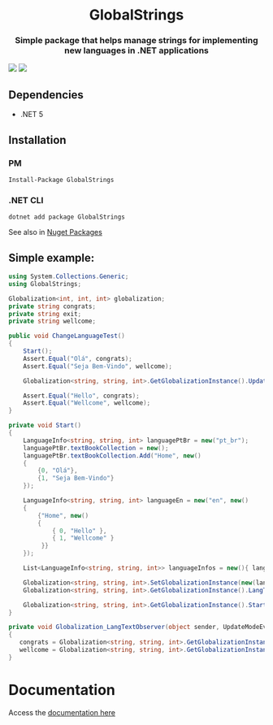<h1 align="center">GlobalStrings</h1>
<h3 align="center">Simple package that helps manage strings for implementing new languages in .NET applications</h3>

<p>
   <img src="https://img.shields.io/nuget/v/GlobalStrings">
   <img src="https://img.shields.io/nuget/dt/GlobalStrings">
<p/>

## Dependencies
- .NET 5

## Installation
### PM
```
Install-Package GlobalStrings
```
### .NET CLI
```
dotnet add package GlobalStrings
```
See also in [Nuget Packages](https://www.nuget.org/packages/GlobalStrings)

## Simple example:
```csharp
using System.Collections.Generic;
using GlobalStrings;

Globalization<int, int, int> globalization;
private string congrats;
private string exit;
private string wellcome;

public void ChangeLanguageTest()
{
    Start();
    Assert.Equal("Olá", congrats);
    Assert.Equal("Seja Bem-Vindo", wellcome);

    Globalization<string, string, int>.GetGlobalizationInstance().UpdateLang("en");

    Assert.Equal("Hello", congrats);
    Assert.Equal("Wellcome", wellcome);
}

private void Start()
{
    LanguageInfo<string, string, int> languagePtBr = new("pt_br");
    languagePtBr.textBookCollection = new();
    languagePtBr.textBookCollection.Add("Home", new()
    {
        {0, "Olá"},
        {1, "Seja Bem-Vindo"}
    });

    LanguageInfo<string, string, int> languageEn = new("en", new()
    {
        {"Home", new()
        {
            { 0, "Hello" },
            { 1, "Wellcome" }
         }}
    });

    List<LanguageInfo<string, string, int>> languageInfos = new(){ languagePtBr, languageEn };;

    Globalization<string, string, int>.SetGlobalizationInstance(new(languageInfos, "pt_br"));
    Globalization<string, string, int>.GetGlobalizationInstance().LangTextObserver += Globalization_LangTextObserver;

    Globalization<string, string, int>.GetGlobalizationInstance().StartGlobalization();
}

private void Globalization_LangTextObserver(object sender, UpdateModeEventArgs updateModeEventArgs)
{
   congrats = Globalization<string, string, int>.GetGlobalizationInstance().SetText("Home", 0);
   wellcome = Globalization<string, string, int>.GetGlobalizationInstance().SetText("Home", 1);
}
```

# Documentation
Access the [documentation here](https://github.com/LuanRoger/GlobalStrings/wiki)
